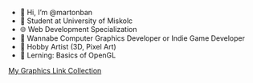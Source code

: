 - 👋 Hi, I’m @martonban
- 🏫 Student at University of Miskolc 
- 🌐 Web Development Specialization
- 🤤 Wannabe Computer Graphics Developer or Indie Game Developer
- 🎨 Hobby Artist (3D, Pixel Art)
- 📖 Lerning: Basics of OpenGL

<a href="https://github.com/martonban/ComputerGraphicsLinks">My Graphics Link Collection</a><br>
<!--<a href = "https://github.com/martonban/Portfolio">Portfolio</a> -->


<!---
martonbn/martonbn is a ✨ special ✨ repository because its `README.md` (this file) appears on your GitHub profile.
You can click the Preview link to take a look at your changes.
--->
